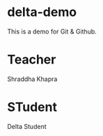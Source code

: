 # delta-demo
This is a demo for Git &amp; Github.

# Teacher
Shraddha Khapra

# STudent
Delta Student

